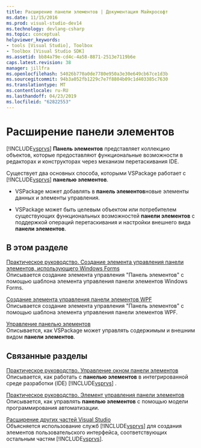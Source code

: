 ```yaml
---
title: Расширение панели элементов | Документация Майкрософт
ms.date: 11/15/2016
ms.prod: visual-studio-dev14
ms.technology: devlang-csharp
ms.topic: conceptual
helpviewer_keywords:
- tools [Visual Studio], Toolbox
- Toolbox [Visual Studio SDK]
ms.assetid: bb84a79e-cd4c-4a58-8871-2513e7119b6e
caps.latest.revision: 38
manager: jillfra
ms.openlocfilehash: 54026b770a0de7780e950a3e30e649cb67ce1d3b
ms.sourcegitcommit: 94b3a052fb1229c7e7f8804b09c1d403385c7630
ms.translationtype: MT
ms.contentlocale: ru-RU
ms.lasthandoff: 04/23/2019
ms.locfileid: "62822553"
---
```

# <a name="extending-the-toolbox"></a>Расширение панели элементов
[!INCLUDE[vsprvs](../includes/vsprvs-md.md)] **Панель элементов** представляет коллекцию объектов, которые предоставляют функциональные возможности в редакторах и конструкторах через механизм перетаскивания IDE.  
  
 Существует два основных способа, которыми VSPackage работает с [!INCLUDE[vsprvs](../includes/vsprvs-md.md)] **панелью элементов**.  
  
- VSPackage может добавлять в **панель элементов**новые элементы данных и элементы управления.  
  
- VSPackage может быть целевым объектом или потребителем существующих функциональных возможностей **панели элементов** с поддержкой операций перетаскивания и настройки внешнего вида **панели элементов**.  
  
## <a name="in-this-section"></a>В этом разделе  
 [Практическое руководство. Создание элемента управления панели элементов, использующего Windows Forms](../misc/how-to-create-a-toolbox-control-that-uses-windows-forms.md)  
 Описывается создание элемента управления "Панель элементов" с помощью шаблона элемента управления панели элементов Windows Forms.  
  
 [Создание элемента управления панели элементов WPF](../extensibility/creating-a-wpf-toolbox-control.md)  
 Описывается создание элемента управления "Панель элементов" с помощью шаблона элемента управления панели элементов WPF.  
  
 [Управление панелью элементов](../misc/managing-the-toolbox.md)  
 Описывается, как VSPackage может управлять содержимым и внешним видом **панели элементов**.  
  
## <a name="related-sections"></a>Связанные разделы  
 [Практическое руководство. Управление окном панели элементов](http://msdn.microsoft.com/a022c3fe-298c-4a59-a48f-b050da90ebc2)  
 Описывается, как работать с **панелью элементов** в интегрированной среде разработки (IDE) [!INCLUDE[vsprvs](../includes/vsprvs-md.md)] .  
  
 [Практическое руководство. Элемент управления панели элементов](http://msdn.microsoft.com/library/c9d8a18a-d2bc-43d4-a803-601bfc6a6599)  
 Описывается, как управлять **панелью элементов** с помощью модели программирования автоматизации.  
  
 [Расширение других частей Visual Studio](../extensibility/extending-other-parts-of-visual-studio.md)  
 Объясняется использование служб [!INCLUDE[vsprvs](../includes/vsprvs-md.md)] для создания элементов пользовательского интерфейса, соответствующих остальным частям [!INCLUDE[vsprvs](../includes/vsprvs-md.md)].